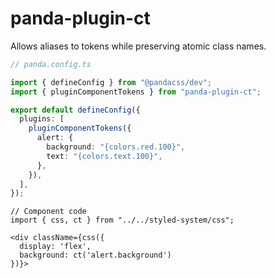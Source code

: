 # panda-plugin-ct

Allows aliases to tokens while preserving atomic class names.

```ts
// panda.config.ts

import { defineConfig } from "@pandacss/dev";
import { pluginComponentTokens } from "panda-plugin-ct";

export default defineConfig({
  plugins: [
    pluginComponentTokens({
      alert: {
        background: "{colors.red.100}",
        text: "{colors.text.100}",
      },
    }),
  ],
});
```

```tsx
// Component code
import { css, ct } from "../../styled-system/css";

<div className={css({
  display: 'flex',
  background: ct('alert.background')
})}>

```
